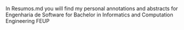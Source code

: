 In Resumos.md you will find my personal annotations and abstracts for Engenharia de Software for Bachelor in Informatics and Computation Engineering FEUP
